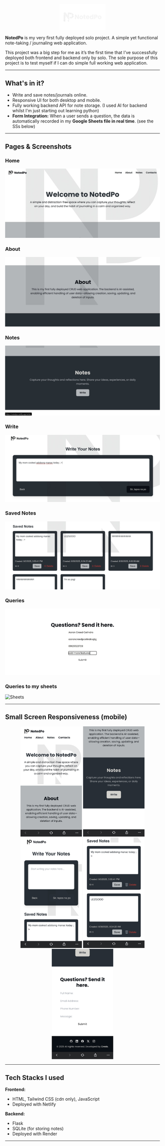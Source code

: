<p align="center">
  <img src="loogo.png" alt="NotedPo Logo" width="150"/>
</p>


**NotedPo** is my very first fully deployed solo project. A simple yet functional note-taking / journaling web application.  

This project was a big step for me as it’s the first time that I’ve successfully deployed both frontend and backend only by solo. 
The sole purpose of this project is to test myself if I can do simple full working web application.

---

## What's in it?
- Write and save notes/journals online.  
- Responsive UI for both desktop and mobile.  
- Fully working backend API for note storage. (I used AI for backend whilst I'm just starting out learning python)
- **Form Integration:** When a user sends a question, the data is automatically recorded in my **Google Sheets file in real time**. (see the SSs below) 

---

## Pages & Screenshots  

### **Home**
![Home](homeB.jpg)

### **About**
![About](aboutB.jpg)

### **Notes**
![Notes](noteB.jpg)

### **Write**
![Write](writeB.jpg)

### **Saved Notes**
![Saved Notes](savedB.jpg)

### **Queries**
![Contacts](questionsB.jpg)

### **Queries to my sheets**
![Sheets](sheetsB.jpg)

---

## Small Screen Responsiveness (mobile) 

<p align="center">
  <img src="M1.PNG" alt="Mobile 1" width="200"/>
  <img src="M2.PNG" alt="Mobile 2" width="200"/>
  <img src="M3.PNG" alt="Mobile 3" width="200"/>
  <img src="M4.PNG" alt="Mobile 4" width="200"/>
  <img src="M5.PNG" alt="Mobile 5" width="200"/>
</p>

---

## Tech Stacks I used  

**Frontend:**  
- HTML, Tailwind CSS (cdn only), JavaScript  
- Deployed with Netlify 

**Backend:**  
- Flask 
- SQLite (for storing notes)  
- Deployed with Render  

---
